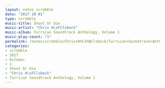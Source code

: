 ```yaml
---
layout: notes_scrobble
date: "2017-10-01"
type: scrobble
music-title: Shoot Or Die
music-artist: "Chris H\xFClsbeck"
music-album: Turrican Soundtrack Anthology, Volume 1
music-play-count: "1"
permalink: /notes/scrobble/Chris+H%C3%BClsbeck/Turrican+Soundtrack+Anthology%2C+Volume+1/8d9e673d1a93111587b2cc6957a95431f11285ef.html
categories:
- scrobble
- 2017
- October
- 1
- Shoot Or Die
- "Chris H\xFClsbeck"
- Turrican Soundtrack Anthology, Volume 1
---
```

